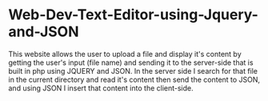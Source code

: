 # Web-Dev-Text-Editor-using-Jquery-and-JSON
This website allows the user to upload a file and display it's content by getting the user's input (file name) and sending it to the server-side that is built in php using JQUERY and JSON. In the server side I search for that file in the current directory and read it's content then send the content to JSON, and using JSON I insert that content into the client-side.
